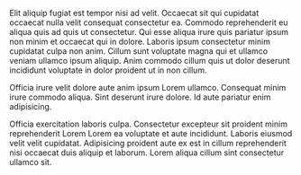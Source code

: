 Elit aliquip fugiat est tempor nisi ad velit. Occaecat sit qui cupidatat occaecat nulla velit consequat consectetur ea. Commodo reprehenderit eu aliqua quis ad quis ut consectetur. Qui esse aliqua irure quis pariatur ipsum non minim et occaecat qui in dolore. Laboris ipsum consectetur minim cupidatat culpa non anim. Cillum sunt voluptate magna qui et ullamco veniam ullamco ipsum aliquip. Anim commodo cillum quis ut dolor deserunt incididunt voluptate in dolor proident ut in non cillum.

Officia irure velit dolore aute anim ipsum Lorem ullamco. Consequat minim irure commodo aliqua. Sint deserunt irure dolore. Id aute pariatur enim adipisicing.

Officia exercitation laboris culpa. Consectetur excepteur sit proident minim reprehenderit Lorem Lorem ea voluptate et aute incididunt. Laboris eiusmod velit velit cupidatat. Adipisicing proident aute ex est in cillum reprehenderit nisi occaecat duis aliquip et laborum. Lorem aliqua cillum sint consectetur ullamco sit.